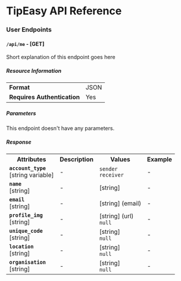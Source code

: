 # TipEasy API Reference

### User Endpoints

#### `/api/me` - [GET]

Short explanation of this endpoint goes here

##### Resource Information

<table>
  <tr>
    <td><b>Format</b></td>
    <td>JSON</td>
  </tr>
  <tr>
    <td><b>Requires Authentication</b></td>
    <td>Yes</td>
  </tr>
</table>

##### Parameters

This endpoint doesn't have any parameters.

##### Response

<table>
  <tr>
    <th><b>Attributes</b></th>
    <th><b>Description</b></th>
    <th><b>Values</b></th>
    <th><b>Example</b></th>
  </tr>
  <tr>
    <td><code><b>account_type</b></code><br>[string variable]</td>
    <td>-</td>
    <td><code>sender</code><br><code>receiver</code></td>
    <td>-</td>
  </tr>
  <tr>
    <td><code><b>name</b></code><br>[string]</td>
    <td>-</td>
    <td>[string]</td>
    <td>-</td>
  </tr>
  <tr>
    <td><code><b>email</b></code><br>[string]</td>
    <td>-</td>
    <td>[string] (email)</td>
    <td>-</td>
  </tr>
  <tr>
    <td><code><b>profile_img</b></code><br>[string]</td>
    <td>-</td>
    <td>[string] (url)<br><code>null</code></td>
    <td>-</td>
  </tr>
  <tr>
    <td><code><b>unique_code</b></code><br>[string]</td>
    <td>-</td>
    <td>[string]<br><code>null</code></td>
    <td>-</td>
  </tr>
  <tr>
    <td><code><b>location</b></code><br>[string]</td>
    <td>-</td>
    <td>[string]<br><code>null</code></td>
    <td>-</td>
  </tr>
  <tr>
    <td><code><b>organisation</b></code><br>[string]</td>
    <td>-</td>
    <td>[string]<br><code>null</code></td>
    <td>-</td>
  </tr>
</table>